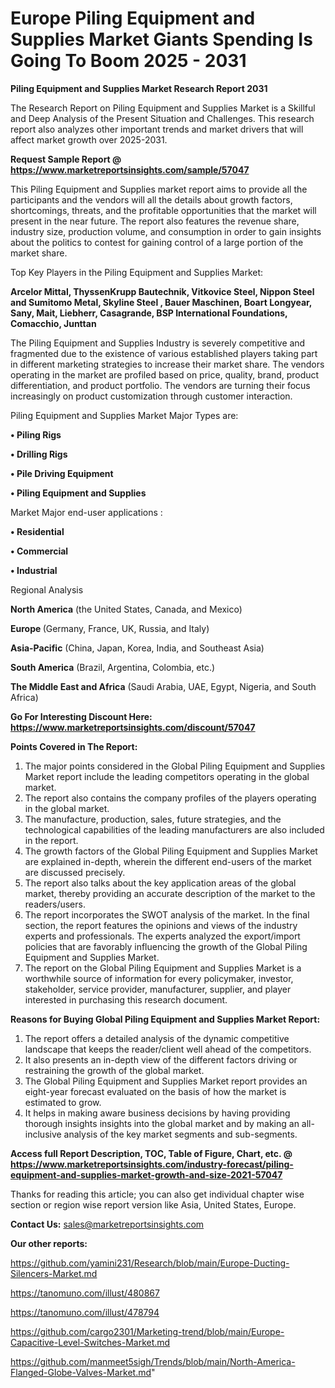 # Europe Piling Equipment and Supplies Market Giants Spending Is Going To Boom 2025 - 2031

<strong>Piling Equipment and Supplies Market Research Report 2031</strong>

The Research Report on Piling Equipment and Supplies Market is a Skillful and Deep Analysis of the Present Situation and Challenges. This research report also analyzes other important trends and market drivers that will affect market growth over 2025-2031.

<strong>Request Sample Report @ <a href=https://www.marketreportsinsights.com/sample/57047>https://www.marketreportsinsights.com/sample/57047</a></strong>

This Piling Equipment and Supplies market report aims to provide all the participants and the vendors will all the details about growth factors, shortcomings, threats, and the profitable opportunities that the market will present in the near future. The report also features the revenue share, industry size, production volume, and consumption in order to gain insights about the politics to contest for gaining control of a large portion of the market share.

Top Key Players in the Piling Equipment and Supplies Market:

<strong>Arcelor Mittal, ThyssenKrupp Bautechnik, Vitkovice Steel, Nippon Steel and Sumitomo Metal, Skyline Steel , Bauer Maschinen, Boart Longyear, Sany, Mait, Liebherr, Casagrande, BSP International Foundations, Comacchio, Junttan</strong>

The Piling Equipment and Supplies Industry is severely competitive and fragmented due to the existence of various established players taking part in different marketing strategies to increase their market share. The vendors operating in the market are profiled based on price, quality, brand, product differentiation, and product portfolio. The vendors are turning their focus increasingly on product customization through customer interaction.

Piling Equipment and Supplies Market Major Types are:

<strong>• Piling Rigs

• Drilling Rigs

• Pile Driving Equipment

• Piling Equipment and Supplies</strong>

Market Major end-user applications :

<strong>• Residential

• Commercial

• Industrial</strong>

Regional Analysis

</u><strong><b>North America</b></strong> (the United States, Canada, and Mexico)

<strong><b>Europe </b></strong>(Germany, France, UK, Russia, and Italy)

<strong><b>Asia-Pacific</b></strong> (China, Japan, Korea, India, and Southeast Asia)

<strong><b>South America</b></strong> (Brazil, Argentina, Colombia, etc.)

<strong><b>The Middle East and Africa</b></strong> (Saudi Arabia, UAE, Egypt, Nigeria, and South Africa)

<strong>Go For Interesting Discount Here: <a href=https://www.marketreportsinsights.com/discount/57047>https://www.marketreportsinsights.com/discount/57047</a></strong>

<strong>Points Covered in The Report:</strong>
<ol>
  <li>The major points considered in the Global Piling Equipment and Supplies Market report include the leading competitors operating in the global market.</li>
  <li>The report also contains the company profiles of the players operating in the global market.</li>
  <li>The manufacture, production, sales, future strategies, and the technological capabilities of the leading manufacturers are also included in the report.</li>
  <li>The growth factors of the Global Piling Equipment and Supplies Market are explained in-depth, wherein the different end-users of the market are discussed precisely.</li>
  <li>The report also talks about the key application areas of the global market, thereby providing an accurate description of the market to the readers/users.</li>
  <li>The report incorporates the SWOT analysis of the market. In the final section, the report features the opinions and views of the industry experts and professionals. The experts analyzed the export/import policies that are favorably influencing the growth of the Global Piling Equipment and Supplies Market.</li>
  <li>The report on the Global Piling Equipment and Supplies Market is a worthwhile source of information for every policymaker, investor, stakeholder, service provider, manufacturer, supplier, and player interested in purchasing this research document.</li>
</ol>
<strong>Reasons for Buying Global Piling Equipment and Supplies Market Report:</strong>

<ol>
  <li>The report offers a detailed analysis of the dynamic competitive landscape that keeps the reader/client well ahead of the competitors.</li>
  <li>It also presents an in-depth view of the different factors driving or restraining the growth of the global market.</li>
  <li>The Global Piling Equipment and Supplies Market report provides an eight-year forecast evaluated on the basis of how the market is estimated to grow.</li>
  <li>It helps in making aware business decisions by having providing thorough insights insights into the global market and by making an all-inclusive analysis of the key market segments and sub-segments.</li>
</ol>
<strong>Access full Report Description, TOC, Table of Figure, Chart, etc. @ <a href=https://www.marketreportsinsights.com/industry-forecast/piling-equipment-and-supplies-market-growth-and-size-2021-57047>https://www.marketreportsinsights.com/industry-forecast/piling-equipment-and-supplies-market-growth-and-size-2021-57047</a></strong>


Thanks for reading this article; you can also get individual chapter wise section or region wise report version like Asia, United States, Europe.

<strong>Contact Us:</strong>
sales@marketreportsinsights.com

<strong>Our other reports:</strong>

<a href=https://github.com/yamini231/Research/blob/main/Europe-Ducting-Silencers-Market.md>https://github.com/yamini231/Research/blob/main/Europe-Ducting-Silencers-Market.md</a>

<a href=https://tanomuno.com/illust/480867>https://tanomuno.com/illust/480867</a>

<a href=https://tanomuno.com/illust/478794>https://tanomuno.com/illust/478794</a>

<a href=https://github.com/cargo2301/Marketing-trend/blob/main/Europe-Capacitive-Level-Switches-Market.md>https://github.com/cargo2301/Marketing-trend/blob/main/Europe-Capacitive-Level-Switches-Market.md</a>

<a href=https://github.com/manmeet5sigh/Trends/blob/main/North-America-Flanged-Globe-Valves-Market.md>https://github.com/manmeet5sigh/Trends/blob/main/North-America-Flanged-Globe-Valves-Market.md</a>"
